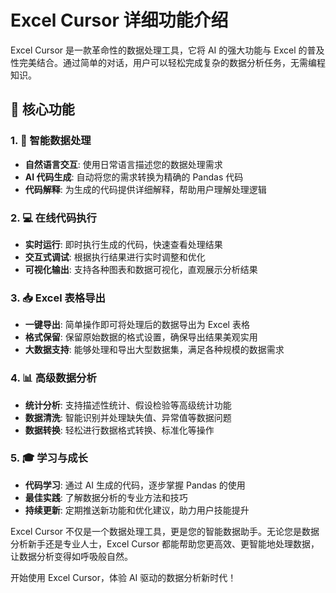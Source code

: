 # Excel Cursor 详细功能介绍

Excel Cursor 是一款革命性的数据处理工具，它将 AI 的强大功能与 Excel 的普及性完美结合。通过简单的对话，用户可以轻松完成复杂的数据分析任务，无需编程知识。

## 🌟 核心功能

### 1. 🤖 智能数据处理
- **自然语言交互**: 使用日常语言描述您的数据处理需求
- **AI 代码生成**: 自动将您的需求转换为精确的 Pandas 代码
- **代码解释**: 为生成的代码提供详细解释，帮助用户理解处理逻辑

### 2. 💻 在线代码执行
- **实时运行**: 即时执行生成的代码，快速查看处理结果
- **交互式调试**: 根据执行结果进行实时调整和优化
- **可视化输出**: 支持各种图表和数据可视化，直观展示分析结果

### 3. 📥 Excel 表格导出
- **一键导出**: 简单操作即可将处理后的数据导出为 Excel 表格
- **格式保留**: 保留原始数据的格式设置，确保导出结果美观实用
- **大数据支持**: 能够处理和导出大型数据集，满足各种规模的数据需求

### 4. 📊 高级数据分析
- **统计分析**: 支持描述性统计、假设检验等高级统计功能
- **数据清洗**: 智能识别并处理缺失值、异常值等数据问题
- **数据转换**: 轻松进行数据格式转换、标准化等操作

### 5. 🎓 学习与成长
- **代码学习**: 通过 AI 生成的代码，逐步掌握 Pandas 的使用
- **最佳实践**: 了解数据分析的专业方法和技巧
- **持续更新**: 定期推送新功能和优化建议，助力用户技能提升

Excel Cursor 不仅是一个数据处理工具，更是您的智能数据助手。无论您是数据分析新手还是专业人士，Excel Cursor 都能帮助您更高效、更智能地处理数据，让数据分析变得如呼吸般自然。

开始使用 Excel Cursor，体验 AI 驱动的数据分析新时代！